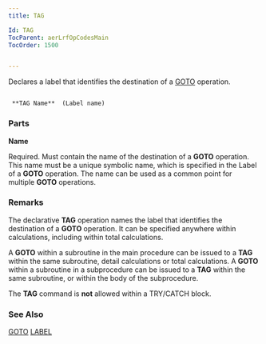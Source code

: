 ```yaml
---
title: TAG

Id: TAG
TocParent: aerLrfOpCodesMain
TocOrder: 1500


---
```


Declares a label that identifies the destination of a [GOTO](GOTO.html) operation.

```

 **TAG Name**  (Label name)
```

### Parts

**Name** 

Required. Must contain the name of the destination of a **GOTO** operation. This name must be a unique symbolic name, which is specified in the Label of a **GOTO** operation. The name can be used as a common point for multiple **GOTO** operations.


### Remarks
The declarative **TAG** operation names the label that identifies the destination of a **GOTO** operation. It can be specified anywhere within calculations, including within total calculations. 

A **GOTO** within a subroutine in the main procedure can be issued to a **TAG** within the same subroutine, detail calculations or total calculations. A **GOTO** within a subroutine in a subprocedure can be issued to a **TAG** within the same subroutine, or within the body of the subprocedure. 

The **TAG** command is **not** allowed within a TRY/CATCH block. 

### See Also
[GOTO](GOTO.html)
[LABEL](Labels.html) 

